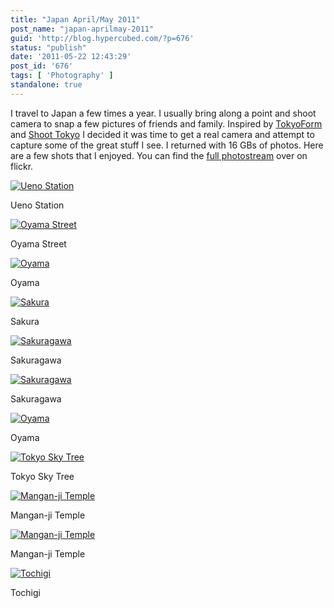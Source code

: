 ```yaml
---
title: "Japan April/May 2011"
post_name: "japan-aprilmay-2011"
guid: 'http://blog.hypercubed.com/?p=676'
status: "publish"
date: '2011-05-22 12:43:29'
post_id: '676'
tags: [ 'Photography' ]
standalone: true
---
```

I travel to Japan a few times a year.  I usually bring along a point and shoot camera to snap a few pictures of friends and family.   Inspired by <a href="http://www.tokyoform.com/">TokyoForm</a> and <a href="http://shoottokyo.com/">Shoot Tokyo</a> I decided it was time to get a real camera and attempt to capture some of the great stuff I see.  I returned with 16 GBs of photos.  Here are a few shots that I enjoyed.  You can find the <a href="http://www.flickr.com/photos/hypercubed/sets/72157626775529064/">full photostream</a> over on flickr.

<div id="px2" title="Japan Aprill/May 2011 (select)" class="row">

<div class="span6 text-center offset3">

<a rel="g2" href="http://farm4.static.flickr.com/3598/5744774449_65d084617f_b.jpg" title="Ueno Station" alt="Ueno Station" ><img  src="http://farm4.static.flickr.com/3598/5744774449_65d084617f.jpg" metadata="%7B%22t%22%3A%22http%3A%2F%2Ffarm4.static.flickr.com%2F3598%2F5744774449_65d084617f.jpg%22%2C%22f%22%3A%22http%3A%2F%2Ffarm4.static.flickr.com%2F3598%2F5744774449_65d084617f_b.jpg%22%2C%22a%22%3A%22Ueno%20Station%22%7D" alt="Ueno Station"/></a><p>Ueno Station</p>

<a  class="lightBox external" rel="g2" href="http://farm4.static.flickr.com/3048/5745325234_a679b54ebd_b.jpg" title="Oyama Street" alt="Oyama Street" ><img src="http://farm4.static.flickr.com/3048/5745325234_a679b54ebd.jpg" metadata="%7B%22t%22%3A%22http%3A%2F%2Ffarm4.static.flickr.com%2F3048%2F5745325234_a679b54ebd.jpg%22%2C%22f%22%3A%22http%3A%2F%2Ffarm4.static.flickr.com%2F3048%2F5745325234_a679b54ebd_b.jpg%22%2C%22a%22%3A%22Oyama%20Street%22%7D" alt="Oyama Street"/></a><p>Oyama Street</p>

<div class="pxDivWrapper"><a  class="lightBox external" rel="g2" href="http://farm6.static.flickr.com/5022/5745328378_9154323fa4_b.jpg" title="Oyama" alt="Oyama" ><img src="http://farm6.static.flickr.com/5022/5745328378_9154323fa4.jpg" metadata="%7B%22t%22%3A%22http%3A%2F%2Ffarm6.static.flickr.com%2F5022%2F5745328378_9154323fa4.jpg%22%2C%22f%22%3A%22http%3A%2F%2Ffarm6.static.flickr.com%2F5022%2F5745328378_9154323fa4_b.jpg%22%2C%22a%22%3A%22Oyama%22%7D" alt="Oyama"/></a><p>Oyama</p></div>
<div class="pxDivWrapper"> <a class="lightBox external" rel="g2" href="http://farm6.static.flickr.com/5263/5745331440_809b839266_b.jpg" title="Sakura" alt="Sakura"><img src="http://farm6.static.flickr.com/5263/5745331440_809b839266.jpg" metadata="%7B%22t%22%3A%22http%3A%2F%2Ffarm6.static.flickr.com%2F5263%2F5745331440_809b839266.jpg%22%2C%22f%22%3A%22http%3A%2F%2Ffarm6.static.flickr.com%2F5263%2F5745331440_809b839266_b.jpg%22%2C%22a%22%3A%22Sakura%22%7D" alt="Sakura"/></a><p>Sakura</p></div>
<div class="pxDivWrapper"><a  class="lightBox external" rel="g2" href="http://farm4.static.flickr.com/3199/5744811615_a9d5c24e07_b.jpg" title="Sakuragawa" alt="Sakuragawa" ><img class="" src="http://farm4.static.flickr.com/3199/5744811615_a9d5c24e07.jpg" metadata="%7B%22t%22%3A%22http%3A%2F%2Ffarm4.static.flickr.com%2F3199%2F5744811615_a9d5c24e07.jpg%22%2C%22f%22%3A%22http%3A%2F%2Ffarm4.static.flickr.com%2F3199%2F5744811615_a9d5c24e07_b.jpg%22%2C%22a%22%3A%22Sakuragawa%22%7D" alt="Sakuragawa"/></a><p>Sakuragawa</p></div>
<div class="pxDivWrapper"><a  class="lightBox external" rel="g2" href="http://farm4.static.flickr.com/3189/5744812699_b62ce69c05_b.jpg" title="Sakuragawa" alt="Sakuragawa" ><img class="" src="http://farm4.static.flickr.com/3189/5744812699_b62ce69c05.jpg" metadata="%7B%22t%22%3A%22http%3A%2F%2Ffarm4.static.flickr.com%2F3189%2F5744812699_b62ce69c05.jpg%22%2C%22f%22%3A%22http%3A%2F%2Ffarm4.static.flickr.com%2F3189%2F5744812699_b62ce69c05_b.jpg%22%2C%22a%22%3A%22Sakuragawa%22%7D" alt="Sakuragawa"/></a><p>Sakuragawa</p></div>
<div class="pxDivWrapper"><a  class="lightBox external" rel="g2" href="http://farm6.static.flickr.com/5070/5745343764_a76acb45fa_b.jpg" title="Oyama" alt="Oyama" ><img class="" src="http://farm6.static.flickr.com/5070/5745343764_a76acb45fa.jpg" metadata="%7B%22t%22%3A%22http%3A%2F%2Ffarm6.static.flickr.com%2F5070%2F5745343764_a76acb45fa.jpg%22%2C%22f%22%3A%22http%3A%2F%2Ffarm6.static.flickr.com%2F5070%2F5745343764_a76acb45fa_b.jpg%22%2C%22a%22%3A%22Oyama%22%7D" alt="Oyama"/></a><p>Oyama</p></div>
<div class="pxDivWrapper"><a  class="lightBox external" rel="g2" href="http://farm3.static.flickr.com/2381/5745370304_d6a7f058ef_b.jpg" title="Tokyo Sky Tree" alt="Tokyo Sky Tree" ><img class="" src="http://farm3.static.flickr.com/2381/5745370304_d6a7f058ef.jpg" metadata="%7B%22t%22%3A%22http%3A%2F%2Ffarm3.static.flickr.com%2F2381%2F5745370304_d6a7f058ef.jpg%22%2C%22f%22%3A%22http%3A%2F%2Ffarm3.static.flickr.com%2F2381%2F5745370304_d6a7f058ef_b.jpg%22%2C%22a%22%3A%22Tokyo%20Sky%20Tree%22%7D" alt="Tokyo Sky Tree"/></a><p>Tokyo Sky Tree</p></div>
<div class="pxDivWrapper"><a  class="lightBox external" rel="g2" href="http://farm6.static.flickr.com/5065/5744879891_9197acf402_b.jpg" title="Mangan-ji Temple" alt="Mangan-ji Temple" ><img class="" src="http://farm6.static.flickr.com/5065/5744879891_9197acf402.jpg" metadata="%7B%22t%22%3A%22http%3A%2F%2Ffarm6.static.flickr.com%2F5065%2F5744879891_9197acf402.jpg%22%2C%22f%22%3A%22http%3A%2F%2Ffarm6.static.flickr.com%2F5065%2F5744879891_9197acf402_b.jpg%22%2C%22a%22%3A%22Mangan-ji%20Temple%22%7D" alt="Mangan-ji Temple"/></a><p>Mangan-ji Temple</p></div>
<div class="pxDivWrapper"><a  class="lightBox external" rel="g2" href="http://farm4.static.flickr.com/3025/5745431962_391dc405ef_b.jpg" title="Mangan-ji Temple" alt="Mangan-ji Temple" ><img class="" src="http://farm4.static.flickr.com/3025/5745431962_391dc405ef.jpg" metadata="%7B%22t%22%3A%22http%3A%2F%2Ffarm4.static.flickr.com%2F3025%2F5745431962_391dc405ef.jpg%22%2C%22f%22%3A%22http%3A%2F%2Ffarm4.static.flickr.com%2F3025%2F5745431962_391dc405ef_b.jpg%22%2C%22a%22%3A%22Mangan-ji%20Temple%22%7D" alt="Mangan-ji Temple"/></a><p>Mangan-ji Temple</p></div>
<div class="pxDivWrapper"><a  class="lightBox external" rel="g2" href="http://farm4.static.flickr.com/3209/5744894913_f91a474de4_b.jpg" title="Tochigi" alt="Tochigi" ><img class="" src="http://farm4.static.flickr.com/3209/5744894913_f91a474de4.jpg" metadata="%7B%22t%22%3A%22http%3A%2F%2Ffarm4.static.flickr.com%2F3209%2F5744894913_f91a474de4.jpg%22%2C%22f%22%3A%22http%3A%2F%2Ffarm4.static.flickr.com%2F3209%2F5744894913_f91a474de4_b.jpg%22%2C%22a%22%3A%22Tochigi%22%7D" alt="Tochigi"/></a><p>Tochigi</p></div>

</div>

</div>
